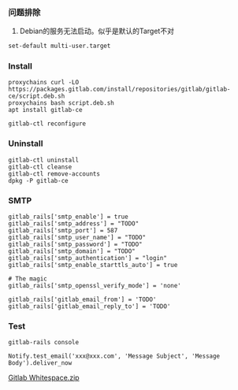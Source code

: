 ### 问题排除
1. Debian的服务无法启动。似乎是默认的Target不对
```bash
set-default multi-user.target
```

### Install
```
proxychains curl -LO https://packages.gitlab.com/install/repositories/gitlab/gitlab-ce/script.deb.sh
proxychains bash script.deb.sh
apt install gitlab-ce

gitlab-ctl reconfigure
```

### Uninstall
```
gitlab-ctl uninstall
gitlab-ctl cleanse
gitlab-ctl remove-accounts
dpkg -P gitlab-ce
```

### SMTP
```
gitlab_rails['smtp_enable'] = true
gitlab_rails['smtp_address'] = "TODO"
gitlab_rails['smtp_port'] = 587
gitlab_rails['smtp_user_name'] = "TODO"
gitlab_rails['smtp_password'] = "TODO"
gitlab_rails['smtp_domain'] = "TODO"
gitlab_rails['smtp_authentication'] = "login"
gitlab_rails['smtp_enable_starttls_auto'] = true

# The magic
gitlab_rails['smtp_openssl_verify_mode'] = 'none'

gitlab_rails['gitlab_email_from'] = 'TODO'
gitlab_rails['gitlab_email_reply_to'] = 'TODO'
```


### Test

```
gitlab-rails console

Notify.test_email('xxx@xxx.com', 'Message Subject', 'Message Body').deliver_now
```

[Gitlab Whitespace.zip](https://github.com/sanbrother/sanbrother.github.io/files/6362479/Gitlab.Whitespace.zip)
